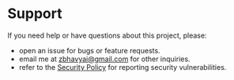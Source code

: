 # Support

If you need help or have questions about this project, please:

- open an issue for bugs or feature requests.
- email me at [zbhavyai@gmail.com](mailto:zbhavyai@gmail.com) for other inquiries.
- refer to the [Security Policy](./SECURITY.md) for reporting security vulnerabilities.
